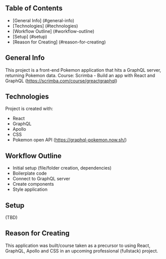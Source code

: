 ## Table of Contents
* [General Info] (#general-info)
* [Technologies] (#technologies)
* [Workflow Outline] (#workflow-outline)
* [Setup] (#setup)
* [Reason for Creating] (#reason-for-creating)

<a name="general-info"></a>
## General Info
This project is a front-end Pokemon application that hits a GraphQL server, returning Pokemon data.
Course: Scrimba - Build an app with React and GraphQL (https://scrimba.com/course/greactgraphql)

<a name="technologies"></a>
## Technologies
Project is created with:
* React
* GraphQL
* Apollo
* CSS
* Pokemon open API (https://graphql-pokemon.now.sh/)

<a name="workflow-outline"></a>
## Workflow Outline
* Initial setup (file/folder creation, dependencies)
* Boilerplate code
* Connect to GraphQL server
* Create components
* Style application

<a name="setup"></a>
## Setup
(TBD)

<a name="reason-for-creating"></a>
## Reason for Creating
This application was built/course taken as a precursor to using React, GraphQL, Apollo and CSS in an upcoming
professional (fullstack) project.